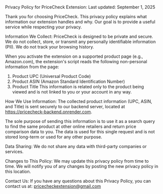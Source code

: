 Privacy Policy for PriceCheck Extension:
Last updated: September 1, 2025

Thank you for choosing PriceCheck. This privacy policy explains what information our extension handles and why. Our goal is to provide a useful service while respecting your privacy.

Information We Collect:
PriceCheck is designed to be private and secure. We do not collect, store, or transmit any personally identifiable information (PII). We do not track your browsing history.

When you activate the extension on a supported product page (e.g., Amazon.com), the extension's script reads the following non-personal information from the page:
1. Product UPC (Universal Product Code)
2. Product ASIN (Amazon Standard Identification Number)
3. Product Title
This information is related only to the product being viewed and is not linked to you or your account in any way.

How We Use Information:
The collected product information (UPC, ASIN, and Title) is sent securely to our backend server, located at https://pricecheck-backend.onrender.com.

The sole purpose of sending this information is to use it as a search query to find the same product at other online retailers and return price comparison data to you. The data is used for this single request and is not stored long-term or used for any other purpose.

Data Sharing:
We do not share any data with third-party companies or services.

Changes to This Policy:
We may update this privacy policy from time to time. We will notify you of any changes by posting the new privacy policy in this location.

Contact Us:
If you have any questions about this Privacy Policy, you can contact us at: 
pricecheckextension@gmail.com